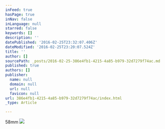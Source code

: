 ```yaml
---
inFeed: true
hasPage: true
inNav: false
inLanguage: null
starred: false
keywords: []
description: ''
datePublished: '2016-02-25T23:32:07.406Z'
dateModified: '2016-02-25T23:20:07.524Z'
title: ''
author: []
sourcePath: _posts/2016-02-25-386e4fb1-4215-4a85-b979-32d7279f74ac.md
published: true
authors: []
publisher:
  name: null
  domain: null
  url: null
  favicon: null
url: 386e4fb1-4215-4a85-b979-32d7279f74ac/index.html
_type: Article

---
```

58mm
![](https://the-grid-user-content.s3-us-west-2.amazonaws.com/e9b5647b-e52e-4d2f-8000-95fac663477c.jpg)